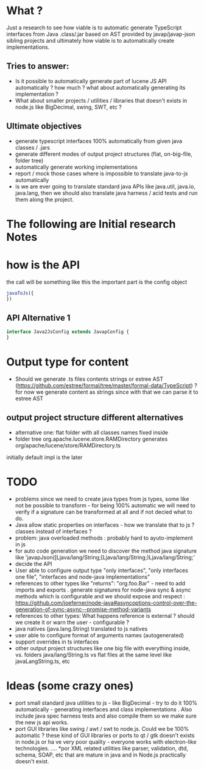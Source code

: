 # What ? 

Just a research to see how viable is to automatic generate TypeScript interfaces from Java .class/.jar based on AST provided by javap/javap-json sibling projects and ultimately how viable is to automatically create implementations. 

## Tries to answer:

 * Is it possible to automatically generate part of lucene JS API automatically ? how much ? what about automatically generating its implementation ? 
 * What about smaller projects / utilities / libraries that doesn't exists in node.js like BigDecimal, swing, SWT, etc ? 

## Ultimate objectives

 * generate typescript interfaces 100% automatically from given java classes / .jars
 * generate different modes of output project structures (flat, on-big-file, folder tree)
 * automatically generate working implementations
 * report / mock those cases where is impossible to translate java-to-js automatically
 * is we are ever going to translate standard java APIs like java.util, java.io, java.lang, then we should also translate java harness / acid tests and run them along the project. 


# The following are Initial research Notes

# how is the API

the call will be something like this the important part is the config object
```ts
javaToJs({
})

```
## API Alternative 1

```ts
interface Java2JsConfig extends JavapConfig {
}
```

# Output type for content

 * Should we generate .ts files contents strings or estree AST (https://github.com/estree/formal/tree/master/formal-data/TypeScript) ? for now we generate content as strings since with that we can parse it to estree AST

## output project structure  different alternatives

 * alternative one: flat folder with all classes names fixed inside 
 * folder tree org.apache.lucene.store.RAMDirectory generates org/apache/lucene/store/RAMDirectory.ts

initially default impl is the later



# TODO
 * problems since we need to create java types from js types, some like not be possible to transform - for being 100% automatic we will need to verify if a signature can be transformed at all and if not decied what to do.
 * Java allow static properties on interfaces - how we translate that to js ? classes instead of interfaces ? 
 * problem: java overloaded methods : probably hard to ayuto-implement in js
 * for auto code generation we need to discover the method java signature like 'javapJson([Ljava/lang/String;[Ljava/lang/String;)Ljava/lang/String;' 
 * decide the API
 * User able to configure output type "only interfaces", "only interfaces one file", "interfaces and node-java implementations"
 * references to other types like "returns": "org.foo.Bar" - need to add imports and exports . 
 generate signatures for node-java sync & async methods which is configurable and we should expose and respect : https://github.com/joeferner/node-java#asyncoptions-control-over-the-generation-of-sync-async--promise-method-variants 
 * references to other types: What happens reference is external ? should we create it or warn the user - configurable ?
 * java natives (java.lang.String) translated to js natives
 * user able to configure format of arguments names (autogenerated)
 * support overrides in ts interfaces
 * other output project structures like one big file with everything inside, vs. folders java/lang/String.ts vs flat files at the same level like javaLangString.ts, etc


# Ideas (some crazy ones)

 * port small standard java utilities to js - like BigDecimal - try to do it 100% automatically - generating interfaces and class implementations . Also include java spec harness tests and also compile them so we make sure the new js api works.
 * port GUI libraries like swing / awt / swt to node.js. Could we be 100% automatic ? these kind of GUI libraries or ports to qt / gtk doesn't exists in node.js or ha ve very poor quality - everyone works with electron-like technologies. .... 
 *por XML related utilities like parser, validation, dtd, schema, SOAP, etc that are mature in java and in Node.js practically doesn't exist.